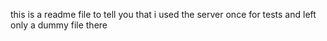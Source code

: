 this is a readme file to tell you that i used the server once for tests and left only a dummy file there
